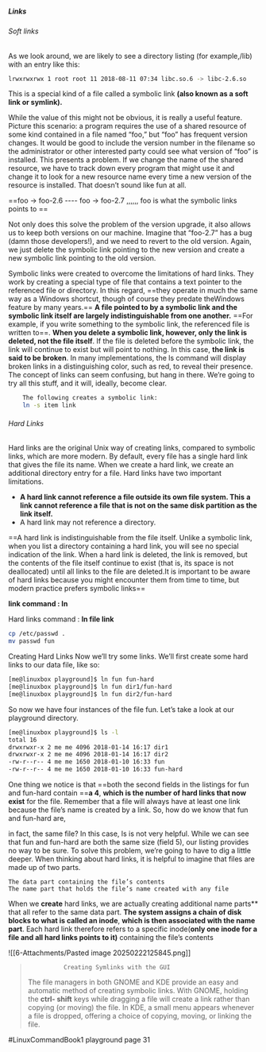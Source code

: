 ##### **Links** 
###### Soft links
As we look around, we are likely to see a directory listing 
(for example,/lib) with an entry like this:
```bash 
lrwxrwxrwx 1 root root 11 2018-08-11 07:34 libc.so.6 -> libc-2.6.so
```
This is a special kind of a file called a symbolic link
**(also known as a soft link or symlink).**

While the value of this might not be obvious, it is really a useful feature. Picture this scenario: a program requires the use of a shared resource of some kind contained in a file named “foo,” but “foo” has frequent version changes. It would be good to include the version number in the filename so the administrator or other interested party could see what version of “foo” is installed. This presents a problem. If we change the name of the shared resource, we have to track down every program that might use it and change it to look for a new resource name every time a new version of the resource is
installed. That doesn’t sound like fun at all.

==foo -> foo-2.6 ---- foo -> foo-2.7 ,,,,,, foo is what the symbolic links points to ==

Not only does this solve the problem of
the version upgrade, it also allows us to keep both versions on our machine.
Imagine that “foo-2.7” has a bug (damn those developers!), and we need to
revert to the old version. Again, we just delete the symbolic link pointing to
the new version and create a new symbolic link pointing to the old version.

Symbolic links were created to overcome the limitations of hard links. They work by creating a special type of file that contains a text pointer to the referenced file or directory. In this regard, ==they operate in much the same way as a Windows shortcut, though of course they predate theWindows feature by many years.== **A file pointed to by a symbolic link and the symbolic link itself are largely indistinguishable from one another.** ==For example, if you write something to the symbolic link, the referenced file is written to==. **When you delete**
**a symbolic link, however, only the link is deleted, not the file itself**. If the file is deleted before the symbolic link, the link will continue to exist but will point to nothing. In this case, **the link is said to be broken**. In many implementations, the ls command will display broken links in a distinguishing color, such as red, to reveal their presence. The concept of links can seem confusing, but hang in there. We’re going to try all this stuff, and it will, ideally, become clear.

```bash 
	The following creates a symbolic link:
	ln -s item link
```
###### Hard Links
Hard links are the original Unix way of creating links, compared to symbolic links, which are more modern. By default, every file has a single hard link that gives the file its name. When we create a hard link, we create an additional directory entry for a file. Hard links have two important limitations.

- **A hard link cannot reference a file outside its own file system. This**
  **a link cannot reference a file that is not on the same disk partition as the link itself.**
- A hard link may not reference a directory.

==A hard link is indistinguishable from the file itself. Unlike a symbolic link, when you list a directory containing a hard link, you will see no special indication of the link. When a hard link is deleted, the link is removed, but the contents of the file itself continue to exist (that is, its space is not deallocated) until all links to the file are deleted.It is important to be aware of hard links because you might encounter them from time to time, but modern practice prefers symbolic links==

**link command : ln**

Hard links command :
**ln file link**
```bash 
cp /etc/passwd .
mv passwd fun
```
Creating Hard Links
Now we’ll try some links. We’ll first create some hard links to our data file,
like so:
```bash 
[me@linuxbox playground]$ ln fun fun-hard
[me@linuxbox playground]$ ln fun dir1/fun-hard
[me@linuxbox playground]$ ln fun dir2/fun-hard
```
So now we have four instances of the file fun. Let’s take a look at our
playground directory.
```bash 
[me@linuxbox playground]$ ls -l
total 16
drwxrwxr-x 2 me me 4096 2018-01-14 16:17 dir1
drwxrwxr-x 2 me me 4096 2018-01-14 16:17 dir2
-rw-r--r-- 4 me me 1650 2018-01-10 16:33 fun
-rw-r--r-- 4 me me 1650 2018-01-10 16:33 fun-hard
```
One thing we notice is that ==both the second fields in the listings for fun
and fun-hard contain ==**a 4**, **which is the number of hard links that now exist** for
the file. Remember that a file will always have at least one link because the
file’s name is created by a link. So, how do we know that fun and fun-hard are,

in fact, the same file? In this case, ls is not very helpful. While we can see that
fun and fun-hard are both the same size (field 5), our listing provides no way
to be sure. To solve this problem, we’re going to have to dig a little deeper.
When thinking about hard links, it is helpful to imagine that files are made up of two parts.

	The data part containing the file’s contents
	The name part that holds the file’s name created with any file

When we **create** hard links, we are actually creating additional name parts** that all refer to the same data part. **The system assigns a chain of disk blocks to what is called an inode**, **which is then associated with the name part**. Each hard link therefore refers to a specific inode(**only one inode for a file and all hard links points to it)** containing the file’s contents

![[6-Attachments/Pasted image 20250222125845.png]]









> 				Creating Symlinks with the GUI
> The file managers in both GNOME and KDE provide an easy and automatic method of creating symbolic links. With GNOME, holding the **ctrl- shift** keys while dragging a file will create a link rather than copying (or moving) the file. In KDE, a small menu appears whenever a file is dropped, offering a choice of copying, moving, or linking the file.


#LinuxCommandBook1 playground page 31 
